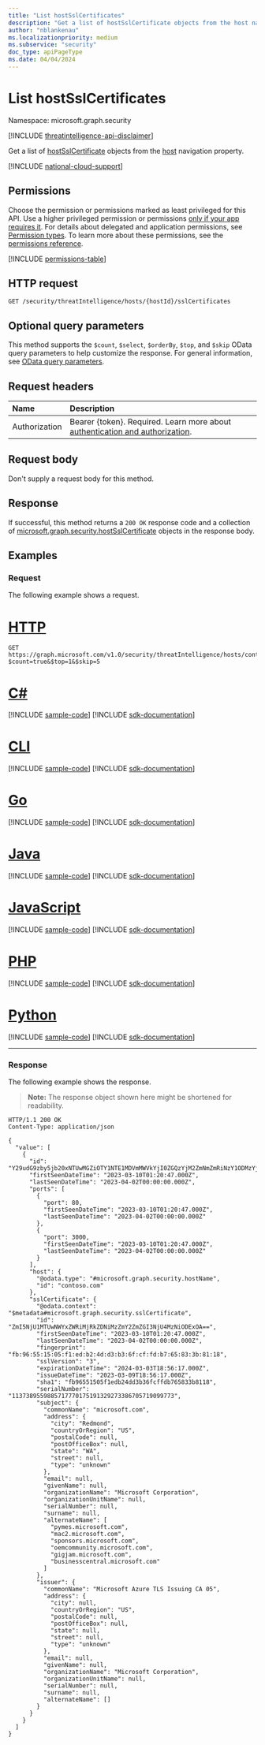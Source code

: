 ```yaml
---
title: "List hostSslCertificates"
description: "Get a list of hostSslCertificate objects from the host navigation property."
author: "nblankenau"
ms.localizationpriority: medium
ms.subservice: "security"
doc_type: apiPageType
ms.date: 04/04/2024
---
```


# List hostSslCertificates

Namespace: microsoft.graph.security

[!INCLUDE [threatintelligence-api-disclaimer](../../includes/threatintelligence-api-disclaimer.md)]

Get a list of [hostSslCertificate](../resources/security-hostsslcertificate.md) objects from the [host](../resources/security-host.md) navigation property.

[!INCLUDE [national-cloud-support](../../includes/global-only.md)]

## Permissions

Choose the permission or permissions marked as least privileged for this API. Use a higher privileged permission or permissions [only if your app requires it](/graph/permissions-overview#best-practices-for-using-microsoft-graph-permissions). For details about delegated and application permissions, see [Permission types](/graph/permissions-overview#permission-types). To learn more about these permissions, see the [permissions reference](/graph/permissions-reference).

<!-- { "blockType": "permissions", "name": "security_host_list_sslcertificates" } -->
[!INCLUDE [permissions-table](../includes/permissions/security-host-list-sslcertificates-permissions.md)]

## HTTP request

<!-- {
  "blockType": "ignored"
}
-->
``` http
GET /security/threatIntelligence/hosts/{hostId}/sslCertificates
```

## Optional query parameters

This method supports the `$count`, `$select`, `$orderBy`, `$top`, and `$skip` OData query parameters to help customize the response. For general information, see [OData query parameters](/graph/query-parameters).

## Request headers

|Name|Description|
|:---|:---|
|Authorization|Bearer {token}. Required. Learn more about [authentication and authorization](/graph/auth/auth-concepts).|

## Request body

Don't supply a request body for this method.

## Response

If successful, this method returns a `200 OK` response code and a collection of [microsoft.graph.security.hostSslCertificate](../resources/security-hostsslcertificate.md) objects in the response body.

## Examples

### Request

The following example shows a request.

# [HTTP](#tab/http)
<!-- {
  "blockType": "request",
  "name": "list_host",
  "sampleKeys": ["contoso.com"]
}
-->
``` http
GET https://graph.microsoft.com/v1.0/security/threatIntelligence/hosts/contoso.com/sslCertificates?$count=true&$top=1&$skip=5
```

# [C#](#tab/csharp)
[!INCLUDE [sample-code](../includes/snippets/csharp/list-host-csharp-snippets.md)]
[!INCLUDE [sdk-documentation](../includes/snippets/snippets-sdk-documentation-link.md)]

# [CLI](#tab/cli)
[!INCLUDE [sample-code](../includes/snippets/cli/list-host-cli-snippets.md)]
[!INCLUDE [sdk-documentation](../includes/snippets/snippets-sdk-documentation-link.md)]

# [Go](#tab/go)
[!INCLUDE [sample-code](../includes/snippets/go/list-host-go-snippets.md)]
[!INCLUDE [sdk-documentation](../includes/snippets/snippets-sdk-documentation-link.md)]

# [Java](#tab/java)
[!INCLUDE [sample-code](../includes/snippets/java/list-host-java-snippets.md)]
[!INCLUDE [sdk-documentation](../includes/snippets/snippets-sdk-documentation-link.md)]

# [JavaScript](#tab/javascript)
[!INCLUDE [sample-code](../includes/snippets/javascript/list-host-javascript-snippets.md)]
[!INCLUDE [sdk-documentation](../includes/snippets/snippets-sdk-documentation-link.md)]

# [PHP](#tab/php)
[!INCLUDE [sample-code](../includes/snippets/php/list-host-php-snippets.md)]
[!INCLUDE [sdk-documentation](../includes/snippets/snippets-sdk-documentation-link.md)]

# [Python](#tab/python)
[!INCLUDE [sample-code](../includes/snippets/python/list-host-python-snippets.md)]
[!INCLUDE [sdk-documentation](../includes/snippets/snippets-sdk-documentation-link.md)]

---

### Response

The following example shows the response.

>**Note:** The response object shown here might be shortened for readability.

<!-- {
  "blockType": "response",
  "truncated": true,
  "@odata.type": "Collection(microsoft.graph.security.hostSslCertificate)"
}
-->
``` http
HTTP/1.1 200 OK
Content-Type: application/json

{
  "value": [
    {
      "id": "Y29udG9zby5jb20xNTUwMGZiOTY1NTE1MDVmMWVkYjI0ZGQzYjM2ZmNmZmRiNzY1ODMzYjgxMTg=",
      "firstSeenDateTime": "2023-03-10T01:20:47.000Z",
      "lastSeenDateTime": "2023-04-02T00:00:00.000Z",
      "ports": [
        {
          "port": 80,
          "firstSeenDateTime": "2023-03-10T01:20:47.000Z",
          "lastSeenDateTime": "2023-04-02T00:00:00.000Z"
        },
        {
          "port": 3000,
          "firstSeenDateTime": "2023-03-10T01:20:47.000Z",
          "lastSeenDateTime": "2023-04-02T00:00:00.000Z"
        }
      ],
      "host": {
        "@odata.type": "#microsoft.graph.security.hostName",
        "id": "contoso.com"
      },
      "sslCertificate": {
        "@odata.context": "$metadata#microsoft.graph.security.sslCertificate",
        "id": "ZmI5NjU1MTUwNWYxZWRiMjRkZDNiMzZmY2ZmZGI3NjU4MzNiODExOA==",
        "firstSeenDateTime": "2023-03-10T01:20:47.000Z",
        "lastSeenDateTime": "2023-04-02T00:00:00.000Z",
        "fingerprint": "fb:96:55:15:05:f1:ed:b2:4d:d3:b3:6f:cf:fd:b7:65:83:3b:81:18",
        "sslVersion": "3",
        "expirationDateTime": "2024-03-03T18:56:17.000Z",
        "issueDateTime": "2023-03-09T18:56:17.000Z",
        "sha1": "fb96551505f1edb24dd3b36fcffdb765833b8118",
        "serialNumber": "1137389559885717770175191329273386705719099773",
        "subject": {
          "commonName": "microsoft.com",
          "address": {
            "city": "Redmond",
            "countryOrRegion": "US",
            "postalCode": null,
            "postOfficeBox": null,
            "state": "WA",
            "street": null,
            "type": "unknown"
          },
          "email": null,
          "givenName": null,
          "organizationName": "Microsoft Corporation",
          "organizationUnitName": null,
          "serialNumber": null,
          "surname": null,
          "alternateName": [
            "pymes.microsoft.com",
            "mac2.microsoft.com",
            "sponsors.microsoft.com",
            "oemcommunity.microsoft.com",
            "gigjam.microsoft.com",
            "businesscentral.microsoft.com"
          ]
        },
        "issuer": {
          "commonName": "Microsoft Azure TLS Issuing CA 05",
          "address": {
            "city": null,
            "countryOrRegion": "US",
            "postalCode": null,
            "postOfficeBox": null,
            "state": null,
            "street": null,
            "type": "unknown"
          },
          "email": null,
          "givenName": null,
          "organizationName": "Microsoft Corporation",
          "organizationUnitName": null,
          "serialNumber": null,
          "surname": null,
          "alternateName": []
        }
      }
    }
  ]
}
```
